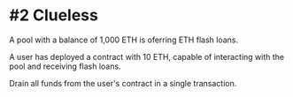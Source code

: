 # #2 Clueless

A pool with a balance of 1,000 ETH is oferring ETH flash loans.

A user has deployed a contract with 10 ETH, capable of interacting with the pool and receiving flash loans.

Drain all funds from the user's contract in a single transaction.
